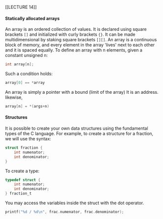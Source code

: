 [[LECTURE 14]]
#### Statically allocated arrays

An array is an ordered collection of values. It is declared using square brackets `[]` and initialized with curly brackets `{}`. It can be made multidimensional by staking square brackets `[][]`.
An array is a continuous block of memory, and every element in the array 'lives' next to each other and it is spaced equally.
To define an array with n elements, given a constant unsigned n:
```c
int array[n];
```
Such a condition holds:
```c
array[0] == *array
```
An array is simply a pointer with a bound (limit of the array) It is an address.
likewise,
```c
array[n] = *(args+n)
```

#### Structures
It is possible to create your own data structures using the fundamental types of the C language. For example, to create a structure for a fraction, we will use the syntax:
```c
struct fraction {
	int numenator;
	int denominator;
}
```
To create a type:
```c
typedef struct {
	int numenator;
	int denominator;
} fraction_t
```
You may access the variables inside the struct with the dot operator.
```c
printf("%d / %d\n", frac.numenator, frac.denominator);
```
